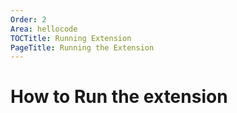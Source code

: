 ```yaml
---
Order: 2
Area: hellocode
TOCTitle: Running Extension
PageTitle: Running the Extension
---
```


# How to Run the extension